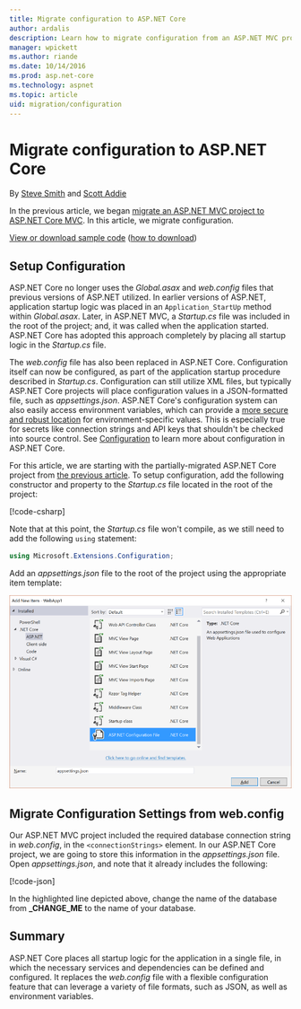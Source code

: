 ```yaml
---
title: Migrate configuration to ASP.NET Core
author: ardalis
description: Learn how to migrate configuration from an ASP.NET MVC project to an ASP.NET Core MVC project.
manager: wpickett
ms.author: riande
ms.date: 10/14/2016
ms.prod: asp.net-core
ms.technology: aspnet
ms.topic: article
uid: migration/configuration
---
```

# Migrate configuration to ASP.NET Core

By [Steve Smith](https://ardalis.com/) and [Scott Addie](https://scottaddie.com)

In the previous article, we began [migrate an ASP.NET MVC project to ASP.NET Core MVC](mvc.md). In this article, we migrate configuration.

[View or download sample code](https://github.com/aspnet/Docs/tree/master/aspnetcore/migration/configuration/samples) ([how to download](xref:tutorials/index#how-to-download-a-sample))

## Setup Configuration

ASP.NET Core no longer uses the *Global.asax* and *web.config* files that previous versions of ASP.NET utilized. In earlier versions of ASP.NET, application startup logic was placed in an `Application_StartUp` method within *Global.asax*. Later, in ASP.NET MVC, a *Startup.cs* file was included in the root of the project; and, it was called when the application started. ASP.NET Core has adopted this approach completely by placing all startup logic in the *Startup.cs* file.

The *web.config* file has also been replaced in ASP.NET Core. Configuration itself can now be configured, as part of the application startup procedure described in *Startup.cs*. Configuration can still utilize XML files, but typically ASP.NET Core projects will place configuration values in a JSON-formatted file, such as *appsettings.json*. ASP.NET Core's configuration system can also easily access environment variables, which can provide a [more secure and robust location](xref:security/app-secrets) for environment-specific values. This is especially true for secrets like connection strings and API keys that shouldn't be checked into source control. See [Configuration](xref:fundamentals/configuration/index) to learn more about configuration in ASP.NET Core.

For this article, we are starting with the partially-migrated ASP.NET Core project from [the previous article](mvc.md). To setup configuration, add the following constructor and property to the *Startup.cs* file located in the root of the project:

[!code-csharp[](configuration/samples/WebApp1/src/WebApp1/Startup.cs?range=11-21)]

Note that at this point, the *Startup.cs* file won't compile, as we still need to add the following `using` statement:

```csharp
using Microsoft.Extensions.Configuration;
```

Add an *appsettings.json* file to the root of the project using the appropriate item template:

![Add AppSettings JSON](configuration/_static/add-appsettings-json.png)

## Migrate Configuration Settings from web.config

Our ASP.NET MVC project included the required database connection string in *web.config*, in the `<connectionStrings>` element. In our ASP.NET Core project, we are going to store this information in the *appsettings.json* file. Open *appsettings.json*, and note that it already includes the following:

[!code-json[](../migration/configuration/samples/WebApp1/src/WebApp1/appsettings.json?highlight=4)]


In the highlighted line depicted above, change the name of the database from **_CHANGE_ME** to the name of your database.

## Summary

ASP.NET Core places all startup logic for the application in a single file, in which the necessary services and dependencies can be defined and configured. It replaces the *web.config* file with a flexible configuration feature that can leverage a variety of file formats, such as JSON, as well as environment variables.
